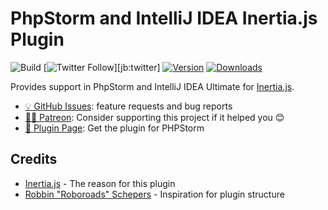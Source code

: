 # PhpStorm and IntelliJ IDEA Inertia.js Plugin

![Build](https://github.com/hailwood/idea-inertiajs-plugin/workflows/Build/badge.svg)
[![Twitter Follow](https://img.shields.io/twitter/follow/Hailwoodnz?style=flat)][jb:twitter]
[![Version](https://img.shields.io/jetbrains/plugin/v/17435.svg)](https://plugins.jetbrains.com/plugin/17435)
[![Downloads](https://img.shields.io/jetbrains/plugin/d/17435.svg)](https://plugins.jetbrains.com/plugin/17435)

<!-- Plugin description -->
Provides support in PhpStorm and IntelliJ IDEA Ultimate for [Inertia.js](https://inertiajs.com/).


- [💡 GitHub Issues](https://github.com/hailwood/idea-inertiajs-plugin/issues): feature requests and bug reports
- [🙏🏼 Patreon](https://www.patreon.com/hailwood): Consider supporting this project if it helped you 😊
- [🔌 Plugin Page](https://plugins.jetbrains.com/plugin/17435-inertia-js-support/): Get the plugin for PHPStorm
<!-- Plugin description end -->

## Credits
- [Inertia.js](https://inertiajs.com/) - The reason for this plugin
- [Robbin "Roboroads" Schepers](https://github.com/Roboroads) - Inspiration for plugin structure
